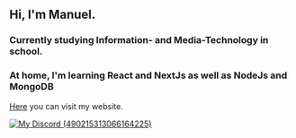 ## Hi, I'm Manuel.
### Currently studying Information- and Media-Technology in school.
### At home, I'm learning React and NextJs as well as NodeJs and MongoDB

[Here](https://manuelpuchner.ddns.net) you can visit my website.


[![My Discord (490215313066164225)](https://img.shields.io/badge/My-Discord-%235865F2.svg)](https://discord.com/users/490215313066164225)
